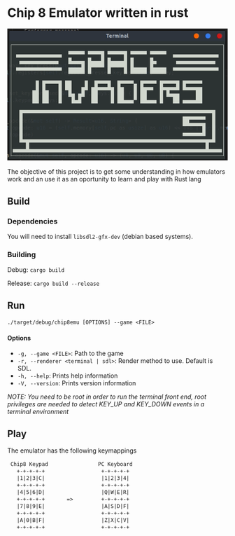 # Chip 8 Emulator written in rust

![Preview](https://raw.githubusercontent.com/nicoan/chip8emu/master/preview.gif)

The objective of this project is to get some understanding in how emulators work and an use it as an oportunity to learn and play with Rust lang 

## Build

### Dependencies
You will need to install `libsdl2-gfx-dev` (debian based systems).

### Building
Debug: `cargo build`

Release: `cargo build --release`

## Run

```
./target/debug/chip8emu [OPTIONS] --game <FILE>
```

#### Options
 * `-g, --game <FILE>`: Path to the game
 * `-r, --renderer <terminal | sdl>`: Render method to use. Default is SDL.
 * `-h, --help`: Prints help information
 * `-V, --version`: Prints version information

*NOTE: You need to be root in order to run the terminal front end, root privileges are needed to detect KEY_UP and KEY_DOWN events in a terminal environment*

## Play

The emulator has the following keymappings

```
 Chip8 Keypad                PC Keyboard
   +-+-+-+-+                  +-+-+-+-+
   |1|2|3|C|                  |1|2|3|4|
   +-+-+-+-+                  +-+-+-+-+
   |4|5|6|D|                  |Q|W|E|R|
   +-+-+-+-+       =>         +-+-+-+-+
   |7|8|9|E|                  |A|S|D|F|
   +-+-+-+-+                  +-+-+-+-+
   |A|0|B|F|                  |Z|X|C|V|
   +-+-+-+-+                  +-+-+-+-+
```



